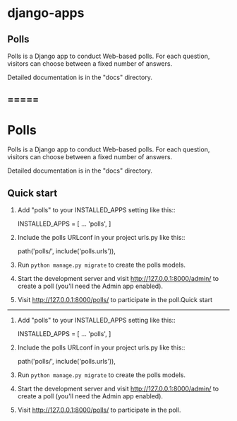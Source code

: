 # django-apps

## Polls

Polls is a Django app to conduct Web-based polls. For each question,
visitors can choose between a fixed number of answers.

Detailed documentation is in the "docs" directory.

## =====
Polls
=====

Polls is a Django app to conduct Web-based polls. For each question,
visitors can choose between a fixed number of answers.

Detailed documentation is in the "docs" directory.

Quick start
-----------

1. Add "polls" to your INSTALLED_APPS setting like this::

    INSTALLED_APPS = [
        ...
        'polls',
    ]

2. Include the polls URLconf in your project urls.py like this::

    path('polls/', include('polls.urls')),

3. Run ``python manage.py migrate`` to create the polls models.

4. Start the development server and visit http://127.0.0.1:8000/admin/
   to create a poll (you'll need the Admin app enabled).

5. Visit http://127.0.0.1:8000/polls/ to participate in the poll.Quick start
-----------

1. Add "polls" to your INSTALLED_APPS setting like this::

    INSTALLED_APPS = [
        ...
        'polls',
    ]

2. Include the polls URLconf in your project urls.py like this::

    path('polls/', include('polls.urls')),

3. Run ``python manage.py migrate`` to create the polls models.

4. Start the development server and visit http://127.0.0.1:8000/admin/
   to create a poll (you'll need the Admin app enabled).

5. Visit http://127.0.0.1:8000/polls/ to participate in the poll.
